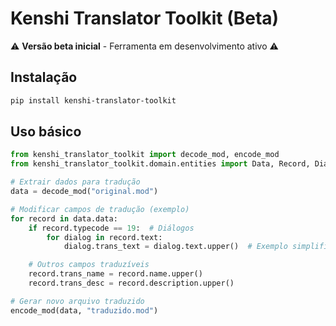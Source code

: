 # Kenshi Translator Toolkit (Beta)

⚠️ **Versão beta inicial** - Ferramenta em desenvolvimento ativo ⚠️

## Instalação
```bash
pip install kenshi-translator-toolkit
```

## Uso básico
```python
from kenshi_translator_toolkit import decode_mod, encode_mod
from kenshi_translator_toolkit.domain.entities import Data, Record, Dialog

# Extrair dados para tradução
data = decode_mod("original.mod")

# Modificar campos de tradução (exemplo)
for record in data.data:
    if record.typecode == 19:  # Diálogos
        for dialog in record.text:
            dialog.trans_text = dialog.text.upper()  # Exemplo simplificado

    # Outros campos traduzíveis
    record.trans_name = record.name.upper()
    record.trans_desc = record.description.upper()

# Gerar novo arquivo traduzido
encode_mod(data, "traduzido.mod")
```
